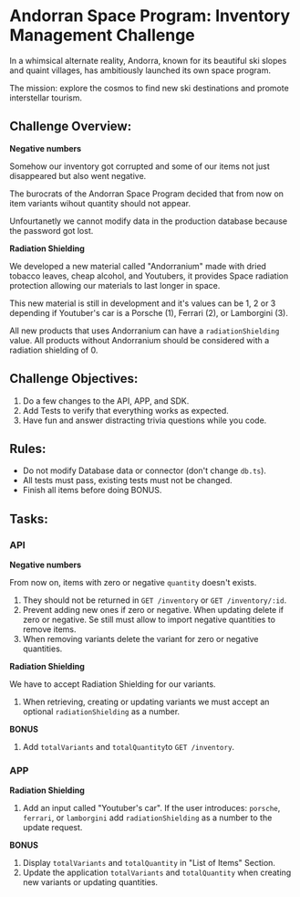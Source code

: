 # Andorran Space Program: Inventory Management Challenge

In a whimsical alternate reality, Andorra, known for its beautiful ski slopes and quaint villages, has ambitiously launched its own space program.

The mission: explore the cosmos to find new ski destinations and promote interstellar tourism.

## Challenge Overview:

**Negative numbers**

Somehow our inventory got corrupted and some of our items not just disappeared but also went negative.

The burocrats of the Andorran Space Program decided that from now on item variants wihout quantity should not appear.

Unfourtanetly we cannot modify data in the production database because the password got lost.

**Radiation Shielding**

We developed a new material called "Andorranium" made with dried tobacco leaves, cheap alcohol, and Youtubers, it provides Space radiation protection allowing our materials to last longer in space.

This new material is still in development and it's values can be 1, 2 or 3 depending if Youtuber's car is a Porsche (1), Ferrari (2), or Lamborgini (3).

All new products that uses Andorranium can have a `radiationShielding` value. All products without Andorranium should be considered with a radiation shielding of 0.

## Challenge Objectives:

1. Do a few changes to the API, APP, and SDK.
2. Add Tests to verify that everything works as expected.
3. Have fun and answer distracting trivia questions while you code.

## Rules:

- Do not modify Database data or connector (don't change `db.ts`).
- All tests must pass, existing tests must not be changed.
- Finish all items before doing BONUS.

## Tasks:

### API
**Negative numbers**

From now on, items with zero or negative `quantity` doesn't exists.

1. They should not be returned in `GET /inventory` or `GET /inventory/:id`.
2. Prevent adding new ones if zero or negative. When updating delete if zero or negative. Se still must allow to import negative quantities to remove items.
3. When removing variants delete the variant for zero or negative quantities.

**Radiation Shielding**

We have to accept Radiation Shielding for our variants.

1. When retrieving, creating or updating variants we must accept an optional `radiationShielding` as a number.

**BONUS**

1. Add `totalVariants` and `totalQuantity`to `GET /inventory`.

### APP

**Radiation Shielding**

1. Add an input called "Youtuber's car". If the user introduces: `porsche`, `ferrari`, or `lamborgini` add `radiationShielding` as a number to the update request.

**BONUS**

1. Display `totalVariants` and `totalQuantity` in "List of Items" Section.
2. Update the application `totalVariants` and `totalQuantity` when creating new variants or updating quantities.


